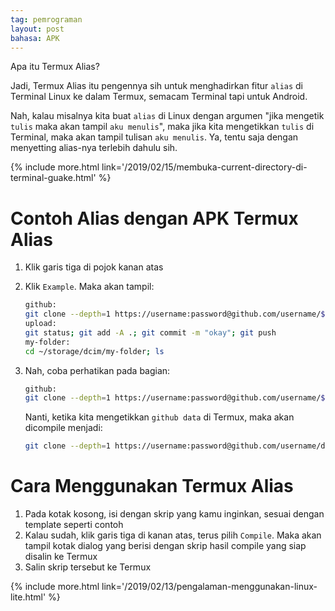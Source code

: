 ```yaml
---
tag: pemrograman
layout: post
bahasa: APK
---
```


Apa itu Termux Alias?

Jadi, Termux Alias itu pengennya sih untuk menghadirkan fitur `alias` di Terminal Linux ke dalam Termux, semacam Terminal tapi untuk Android.

Nah, kalau misalnya kita buat `alias` di Linux dengan argumen "jika mengetik `tulis` maka akan tampil `aku menulis`", maka jika kita mengetikkan `tulis` di Terminal, maka akan tampil tulisan `aku menulis`. Ya, tentu saja dengan menyetting alias-nya terlebih dahulu sih.

{% include more.html link='/2019/02/15/membuka-current-directory-di-terminal-guake.html' %}

# Contoh Alias dengan APK Termux Alias

1. Klik garis tiga di pojok kanan atas
2. Klik `Example`. Maka akan tampil:

	```bash
	github:
	git clone --depth=1 https://username:password@github.com/username/$1
	upload:
	git status; git add -A .; git commit -m "okay"; git push
	my-folder:
	cd ~/storage/dcim/my-folder; ls
	```

3. Nah, coba perhatikan pada bagian:

	```bash
	github:
	git clone --depth=1 https://username:password@github.com/username/$1
	```

	Nanti, ketika kita mengetikkan `github data` di Termux, maka akan dicompile menjadi:

	```bash
	git clone --depth=1 https://username:password@github.com/username/data
	```

# Cara Menggunakan Termux Alias

1. Pada kotak kosong, isi dengan skrip yang kamu inginkan, sesuai dengan template seperti contoh
2. Kalau sudah, klik garis tiga di kanan atas, terus pilih `Compile`. Maka akan tampil kotak dialog yang berisi dengan skrip hasil compile yang siap disalin ke Termux
3. Salin skrip tersebut ke Termux

{% include more.html link='/2019/02/13/pengalaman-menggunakan-linux-lite.html' %}